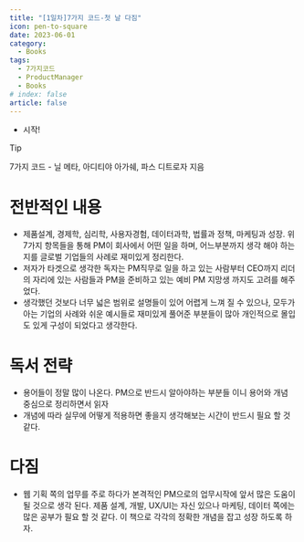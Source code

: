 ```yaml
---
title: "[1일차]7가지 코드-첫 날 다짐"
icon: pen-to-square
date: 2023-06-01
category:
  - Books
tags:
  - 7가지코드
  - ProductManager
  - Books
# index: false
article: false
---
```

- 시작!
<!-- more -->

>[!tip]
>7가지 코드 - 닐 메타, 아디티야 아가쉐, 파스 디트로자 지음
# 전반적인 내용

- 제품설계, 경제학, 심리학, 사용자경험, 데이터과학, 법률과 정책, 마케팅과 성장. 위 7가지 항목들을 통해 PM이 회사에서 어떤 일을 하며, 어느부분까지 생각 해야 하는지를 글로벌 기업들의 사례로 재미있게 정리한다.
- 저자가 타겟으로 생각한 독자는 PM직무로 일을 하고 있는 사람부터 CEO까지 리더의 자리에 있는 사람들과 PM을 준비하고 있는 예비 PM 지망생 까지도 고려를 해주었다.
- 생각했던 것보다 너무 넓은 범위로 설명들이 있어 어렵게 느껴 질 수 있으나, 모두가 아는 기업의 사례와 쉬운 예시들로 재미있게 풀어준 부분들이 많아 개인적으로 몰입도 있게 구성이 되었다고 생각한다.

# 독서 전략

- 용어들이 정말 많이 나온다. PM으로 반드시 알아야하는 부분들 이니 용어와 개념 중심으로 정리하면서 읽자
- 개념에 따라 실무에 어떻게 적용하면 좋을지 생각해보는 시간이 반드시 필요 할 것 같다.

# 다짐

- 웹 기획 쪽의 업무를 주로 하다가 본격적인 PM으로의 업무시작에 앞서 많은 도움이 될 것으로 생각 된다. 제품 설계, 개발, UX/UI는 자신 있으나 마케팅, 데이터 쪽에는 많은 공부가 필요 할 것 같다. 이 책으로 각각의 정확한 개념을 잡고 성장 하도록 하자.